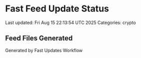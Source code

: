 # Fast Feed Update Status
Last updated: Fri Aug 15 22:13:54 UTC 2025
Categories: crypto

## Feed Files Generated

Generated by Fast Updates Workflow
